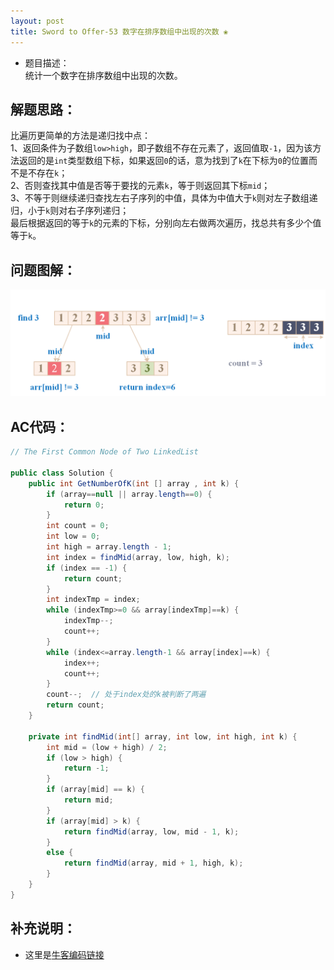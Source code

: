 ```yaml
---
layout: post
title: Sword to Offer-53 数字在排序数组中出现的次数 ❀
---
```


* 题目描述：  
统计一个数字在排序数组中出现的次数。 

## 解题思路：

比遍历更简单的方法是递归找中点：  
1、返回条件为子数组`low>high`，即子数组不存在元素了，返回值取`-1`，因为该方法返回的是`int`类型数组下标，如果返回`0`的话，意为找到了`k`在下标为`0`的位置而不是不存在`k`；  
2、否则查找其中值是否等于要找的元素`k`，等于则返回其下标`mid`；  
3、不等于则继续递归查找左右子序列的中值，具体为中值大于`k`则对左子数组递归，小于`k`则对右子序列递归；  
最后根据返回的等于`k`的元素的下标，分别向左右做两次遍历，找总共有多少个值等于`k`。


## 问题图解：

<center>
    <img src="/assets/img/blog/sword-offer-53.png">
</center>


## AC代码：

```java
// The First Common Node of Two LinkedList

public class Solution {
    public int GetNumberOfK(int [] array , int k) {
        if (array==null || array.length==0) {
            return 0;
        }
        int count = 0;
        int low = 0;
        int high = array.length - 1;
        int index = findMid(array, low, high, k);
        if (index == -1) {
            return count;
        }
        int indexTmp = index;
        while (indexTmp>=0 && array[indexTmp]==k) {
            indexTmp--;
            count++;
        }
        while (index<=array.length-1 && array[index]==k) {
            index++;
            count++;
        }
        count--;  // 处于index处的k被判断了两遍
        return count;
    }
    
    private int findMid(int[] array, int low, int high, int k) {
        int mid = (low + high) / 2;
        if (low > high) {
            return -1;
        }
        if (array[mid] == k) {
            return mid;
        }
        if (array[mid] > k) {
            return findMid(array, low, mid - 1, k);
        }
        else {
            return findMid(array, mid + 1, high, k);
        }
    }
}
```


## 补充说明： 

* 这里是[牛客编码链接](https://www.nowcoder.com/practice/70610bf967994b22bb1c26f9ae901fa2?tpId=13&&tqId=11190&rp=1&ru=/ta/coding-interviews&qru=/ta/coding-interviews/question-ranking)